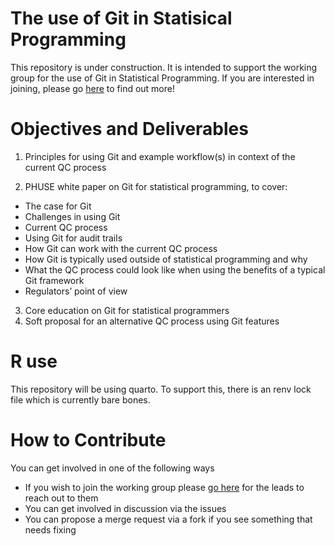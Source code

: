 # The use of Git in Statisical Programming

This repository is under construction. It is intended to support the working group for the use of Git in Statistical Programming. 
If you are interested in joining, please go [here](https://advance.hub.phuse.global/wiki/spaces/WEL/pages/90472449/The+Use+of+Git+in+Statistical+Programming) to find out more!

# Objectives and Deliverables

1. Principles for using Git and example workflow(s) in context of the current QC process

2. PHUSE white paper on Git for statistical programming, to cover:

- The case for Git
- Challenges in using Git
- Current QC process
- Using Git for audit trails
- How Git can work with the current QC process
- How Git is typically used outside of statistical programming and why
- What the QC process could look like when using the benefits of a typical Git framework
- Regulators’ point of view

3. Core education on Git for statistical programmers
4. Soft proposal for an alternative QC process using Git features

# R use

This repository will be using quarto. To support this, there is an renv lock file which is currently bare bones. 

# How to Contribute

You can get involved in one of the following ways

- If you wish to join the working group please [go here](https://advance.hub.phuse.global/wiki/spaces/WEL/pages/90472449/The+Use+of+Git+in+Statistical+Programming) for the leads to reach out to them
- You can get involved in discussion via the issues
- You can propose a merge request via a fork if you see something that needs fixing

